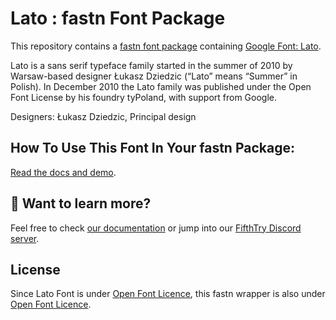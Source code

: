 # Lato : fastn Font Package

This repository contains a [fastn font package](https://fastn.dev/featured/fonts/) containing [Google Font: 
Lato](https://fonts.google.com/specimen/Lato/about).

Lato is a sans serif typeface family started in the summer of 2010 by 
Warsaw-based designer Łukasz Dziedzic (“Lato” means “Summer” in Polish). In 
December 2010 the Lato family was published under the Open Font License by his 
foundry tyPoland, with support from Google.

Designers: Łukasz Dziedzic, Principal design

## How To Use This Font In Your fastn Package:

[Read the docs and demo](https://fastn-community.github.io/lato-font).


## 👀 Want to learn more?

Feel free to check [our documentation](https://fastn.dev/) or jump into our
[FifthTry Discord server](https://discord.gg/bucrdvptYd).

## License

Since Lato Font is under [Open Font Licence](https://fonts.google.com/specimen/Lato/about), this fastn wrapper is also
under [Open Font Licence](LICENSE).





